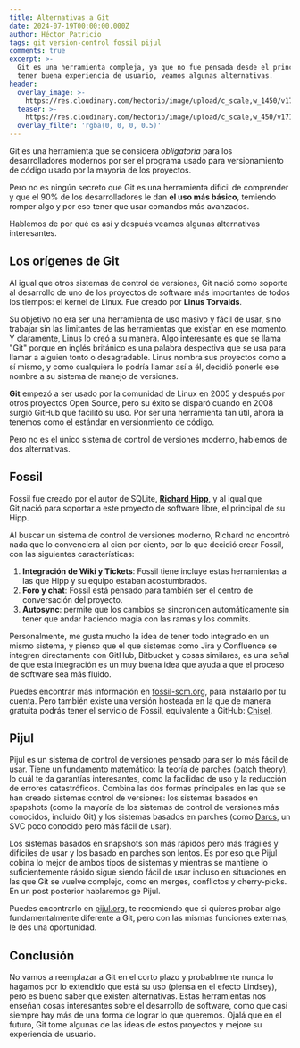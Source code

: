 ```yaml
---
title: Alternativas a Git
date: 2024-07-19T00:00:00.000Z
author: Héctor Patricio
tags: git version-control fossil pijul
comments: true
excerpt: >-
  Git es una herramienta compleja, ya que no fue pensada desde el principio para
  tener buena experiencia de usuario, veamos algunas alternativas.
header:
  overlay_image: >-
    https://res.cloudinary.com/hectorip/image/upload/c_scale,w_1450/v1714573988/osman-rana-yM3T1vYh8Oc-unsplash_gwkcc2.jpg
  teaser: >-
    https://res.cloudinary.com/hectorip/image/upload/c_scale,w_450/v1714573988/osman-rana-yM3T1vYh8Oc-unsplash_gwkcc2.jpg
  overlay_filter: 'rgba(0, 0, 0, 0.5)'
---
```


Git es una herramienta que se considera *obligatoria* para los desarrolladores
modernos por ser el programa usado para versionamiento de código usado por
la mayoría de los proyectos.

Pero no es ningún secreto que Git es una herramienta difícil de comprender y
que el 90% de los desarrolladores le dan **el uso más básico**, temiendo romper algo
y por eso tener que usar comandos más avanzados.

Hablemos de por qué es así y después veamos algunas alternativas interesantes.

## Los orígenes de Git

Al igual que otros sistemas de control de versiones, Git nació como soporte al
desarrollo de uno de los proyectos de software más importantes de todos los
tiempos: el kernel de Linux. Fue creado por **Linus Torvalds**.

Su objetivo no era ser una herramienta de uso masivo y fácil de usar, sino
trabajar sin las limitantes de las herramientas que existían en ese momento.
Y claramente, Linus lo creó a su manera. Algo interesante es que se llama
"Git" porque en inglés británico es una palabra despectiva que se usa para
llamar a alguien tonto o desagradable. Linus nombra sus proyectos como a sí
mismo, y como cualquiera lo podría llamar así a él, decidió ponerle ese nombre
a su sistema de manejo de versiones.

**Git** empezó a ser usado por la comunidad de Linux en 2005 y después por otros
proyectos Open Source, pero su éxito se disparó cuando en 2008 surgió GitHub
que facilitó su uso. Por ser una herramienta tan útil, ahora la tenemos como el
estándar en versionmiento de código.

Pero no es el único sistema de control de versiones moderno, hablemos de
dos alternativas.

## Fossil

Fossil fue creado por el autor de SQLite, [**Richard Hipp**](https://www.hwaci.com/drh/), y al igual que Git,nació
para soportar a este proyecto de software libre, el principal de su Hipp.

Al buscar un sistema de control de versiones moderno, Richard no encontró nada que lo convenciera
al cien por ciento, por lo que decidió crear Fossil, con las siguientes características:

1. **Integración de Wiki y Tickets**: Fossil tiene incluye estas herramientas a las que Hipp y
su equipo estaban acostumbrados.
2. **Foro y chat**: Fossil está pensado para también ser el centro de conversación del proyecto.
3. **Autosync**: permite que los cambios se sincronicen automáticamente sin tener que andar haciendo
magia con las ramas y los commits.

Personalmente, me gusta mucho la idea de tener todo integrado en un mismo
sistema, y pienso que el que sistemas como Jira y Confluence se integren directamente
con GitHub, Bitbucket y cosas similares, es una señal de que esta integración
es un muy buena idea que ayuda a que el proceso de software sea más fluido.

Puedes encontrar más información en [fossil-scm.org](https://fossil-scm.org/),
para instalarlo por tu cuenta. Pero también existe una versión hosteada en la
que de manera gratuita podrás tener el servicio de Fossil, equivalente a
GitHub: [Chisel](https://chiselapp.com/).

## Pijul

Pijul es un sistema de control de versiones pensado para ser lo más fácil de usar.
Tiene un fundamento matemático: la teoría de parches (patch theory), lo cuál te da
garantías interesantes, como la facilidad de uso y la reducción de errores
catastróficos. Combina las dos formas principales en las que se han creado sistemas
control de versiones: los sistemas basados en spapshots (como la mayoría de los
sistemas de control de versiones más conocidos, incluido Git) y los sistemas
basados en parches (como [Darcs](https://darcs.net/), un SVC poco conocido pero
más fácil de usar).

Los sistemas basados en snapshots son más rápidos pero más frágiles y difíciles de
usar y los basado en parches son lentos. Es por eso que Pijul cobina lo mejor de ambos
tipos de sistemas y mientras se mantiene lo suficientemente rápido sigue siendo fácil
de usar incluso en situaciones en las que Git se vuelve complejo, como en merges,
conflictos y cherry-picks. En un post posterior hablaremos ge Pijul.

Puedes encontrarlo en [pijul.org](https://pijul.org/), te recomiendo
que si quieres probar algo fundamentalmente diferente a Git, pero con las mismas
funciones externas, le des una oportunidad.

## Conclusión

No vamos a reemplazar a Git en el corto plazo y probablmente nunca lo hagamos
por lo extendido que está su uso (piensa en el efecto Lindsey), pero es bueno
saber que existen alternativas. Estas herramientas
nos enseñan cosas interesantes sobre el desarrollo de software, como que casi
siempre hay más de una forma de lograr lo que queremos.
Ojalá que en el futuro, Git tome algunas de las ideas de estos proyectos y mejore su
experiencia de usuario.
